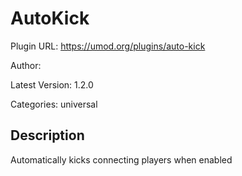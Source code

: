 # AutoKick

Plugin URL: https://umod.org/plugins/auto-kick

Author: 

Latest Version: 1.2.0

Categories: universal

## Description

Automatically kicks connecting players when enabled
